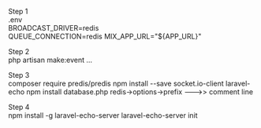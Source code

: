 Step 1<br>
.env<br>
BROADCAST_DRIVER=redis      
QUEUE_CONNECTION=redis
MIX_APP_URL="${APP_URL}"

Step 2 <br>
php artisan make:event ...

Step 3<br>
composer require predis/predis
npm install --save socket.io-client laravel-echo
npm install
database.php redis->options->prefix --->> comment line

Step 4<br>
npm install -g laravel-echo-server
laravel-echo-server init
